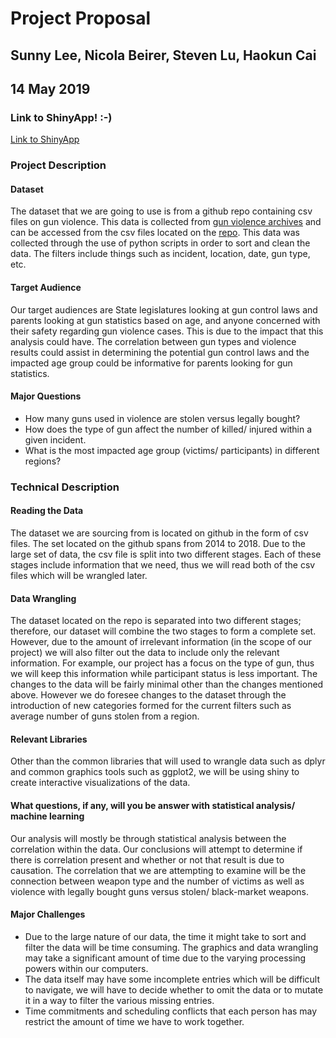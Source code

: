# Project Proposal

## Sunny Lee, Nicola Beirer, Steven Lu, Haokun Cai

## 14 May 2019
### Link to ShinyApp! :-)
[Link to ShinyApp](https://stevenlu002.shinyapps.io/Frontpage/)
### Project Description
#### Dataset
The dataset that we are going to use is from a github repo containing csv files on gun violence. This data is collected from [gun violence archives](https://www.gunviolencearchive.org/) and can be accessed from the csv files located on the [repo](https://github.com/jamesqo/gun-violence-data). This data was collected through the use of python scripts in order to sort and clean the data. The filters include things such as incident, location, date, gun type, etc.
#### Target Audience
Our target audiences are State legislatures looking at gun control laws and parents looking at gun statistics based on age, and anyone concerned with their safety regarding gun violence cases. This is due to the impact that this analysis could have. The correlation between gun types and violence results could assist in determining the potential gun control laws and the impacted age group could be informative for parents looking for gun statistics.
#### Major Questions
- How many guns used in violence are stolen versus legally bought?
- How does the type of gun affect the number of killed/ injured within a given incident.
- What is the most impacted age group (victims/ participants) in different regions?

### Technical Description
#### Reading the Data
The dataset we are sourcing from is located on github in the form of csv files. The set located on the github spans from 2014 to 2018. Due to the large set of data, the csv file is split into two different stages. Each of these stages include information that we need, thus we will read both of the csv files which will be wrangled later.
#### Data Wrangling
The dataset located on the repo is separated into two different stages; therefore, our dataset will combine the two stages to form a complete set. However, due to the amount of irrelevant information (in the scope of our project) we will also filter out the data to include only the relevant information. For example, our project has a focus on the type of gun, thus we will keep this information while participant status is less important. The changes to the data will be fairly minimal other than the changes mentioned above. However we do foresee changes to the dataset through the introduction of new categories formed for the current filters such as average number of guns stolen from a region.
#### Relevant Libraries
Other than the common libraries that will used to wrangle data such as dplyr and common graphics tools such as ggplot2, we will be using shiny to create interactive visualizations of the data.
#### What questions, if any, will you be answer with statistical analysis/ machine learning
Our analysis will mostly be through statistical analysis between the correlation within the data. Our conclusions will attempt to determine if there is correlation present and whether or not that result is due to causation. The correlation that we are attempting to examine will be the connection between weapon type and the number of victims as well as violence with legally bought guns versus stolen/ black-market weapons.
#### Major Challenges
- Due to the large nature of our data, the time it might take to sort and filter the data will be time consuming. The graphics and data wrangling may take a significant amount of time due to the varying processing powers within our computers.
- The data itself may have some incomplete entries which will be difficult to navigate, we will have to decide whether to omit the data or to mutate it in a way to filter the various missing entries.
- Time commitments and scheduling conflicts that each person has may restrict the amount of time we have to work together.
